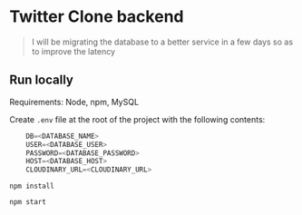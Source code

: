 # Twitter Clone backend

> I will be migrating the database to a better service in a few days so as to improve the latency 

## Run locally

Requirements: Node, npm, MySQL

Create `.env` file at the root of the project with the following contents:

```javascript
    DB=<DATABASE_NAME>
    USER=<DATABASE_USER>
    PASSWORD=<DATABASE_PASSWORD>
    HOST=<DATABASE_HOST>
    CLOUDINARY_URL=<CLOUDINARY_URL>
```

`npm install`

`npm start`
